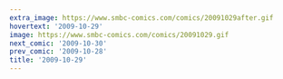```yaml
---
extra_image: https://www.smbc-comics.com/comics/20091029after.gif
hovertext: '2009-10-29'
image: https://www.smbc-comics.com/comics/20091029.gif
next_comic: '2009-10-30'
prev_comic: '2009-10-28'
title: '2009-10-29'
---
```


